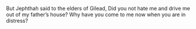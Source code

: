 But Jephthah said to the elders of Gilead, Did you not hate me and drive me out of my father’s house? Why have you come to me now when you are in distress?

